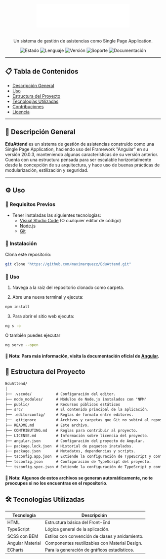 <h1 align="center">
<p align="center">
  <img src="public/assets/images/logo.png" width="300px" style="filter: brightness(0) invert(1)" />
</p>
</h1>

<p align="center">Un sistema de gestión de asistencias como Single Page Application.</p>

<p align="center">
  <img src="https://img.shields.io/badge/Estado-En%20Desarrollo-yellow" alt="Estado" />
  <img src="https://img.shields.io/badge/Lenguaje-TypeScript-blue" alt="Lenguaje" />
  <img src="https://img.shields.io/badge/Versión-v1.0-blueviolet" alt="Versión" />
  <img src="https://img.shields.io/badge/Soporte-Activo-green" alt="Soporte" />
  <img src="https://img.shields.io/badge/Documentación-En%20progreso-orange" alt="Documentación" />
</p>

---

## 📋 Tabla de Contenidos

- [Descripción General](#🧩-descripción-general)
- [Uso](#⚙️-uso)
- [Estructura del Proyecto](#🗂️-estructura-del-proyecto)
- [Tecnologías Utilizadas](#🛠️-tecnologías-utilizadas)
- [Contribuciones](#🤝-contribuciones)
- [Licencia](#📄-licencia)

---

## 🧩 Descripción General

**EduAttend** es un sistema de gestión de asistencias construido como una Single Page Application, haciendo uso del Framework "Angular" en su versión 20.0.3, manteniendo algunas características de su versión anterior. Cuenta con una estructura pensada para ser escalable horizontalmente desde la concepción de su arquitectura, y hace uso de buenas prácticas de modularización, estilización y seguridad.

---

## ⚙️ Uso

### 🔸 Requisitos Previos

- Tener instaladas las siguientes tecnologías:
  - [Visual Studio Code](https://code.visualstudio.com/) (O cualquier editor de código)
  - [Node.js](https://nodejs.org/es)
  - [Git](https://git-scm.com/downloads)

### 🔸 Instalación

Clona este repositorio:

```bash
git clone "https://github.com/maximarquezz/EduAttend.git"
```

### 🔸 Uso

1. Navega a la raíz del repositorio clonado como carpeta.

2. Abre una nueva terminal y ejecuta:

```bash
npm install
```

3. Para abrir el sitio web ejecuta:

```bash
ng s -o
```

O también puedes ejecutar

```bash
ng serve --open
```

#### 📄 Nota: Para más información, visita la documentación oficial de [Angular](https://angular.dev/cli/serve).

## 📁 Estructura del Proyecto

```txt
EduAttend/
│
├── .vscode/           # Configuración del editor.
├── node_modules/      # Módulos de Node.js instalados con "NPM"
├── public/            # Recursos públicos estáticos
├── src/               # El contenido principal de la aplicación.
├── .editorconfig/     # Reglas de formato entre editores.
├── .gitignore         # Archivos y carpetas que Git no subirá al repositorio.
├── README.md          # Este archivo.
├── CONTRIBUTING.md    # Reglas para contribuir al proyecto.
├── LICENSE.md         # Información sobre licencia del proyecto.
├── angular.json       # Configuración del proyecto de Angular.
├── package.lock.json  # Historial de paquetes instalados.
├── package.json       # Metadatos, dependencias y scripts.
├── tsconfig.app.json  # Extiende la configuración de TypeScript y configura reglas de compilación.
├── tsconfig.json      # Configuración de TypeScript del proyecto.
└── tsconfig.spec.json # Extiende la configuración de TypeScript y configura reglas de compilación de archivos de pruebas.
```

#### 📄 Nota: Algunos de estos archivos se generan automáticamente, no te preocupes si no los encuentras en el repositorio.

## 🛠️ Tecnologías Utilizadas

| Tecnología       | Descripción                                              |
| ---------------- | -------------------------------------------------------- |
| HTML             | Estructura básica del Front-End                          |
| TypeScript       | Lógica general de la aplicación.                         |
| SCSS con BEM     | Estilos con convención de clases y anidamiento.          |
| Angular Material | Componentes reutilizables con Material Design.           |
| ECharts          | Para la generación de gráficos estadísticos.             |
